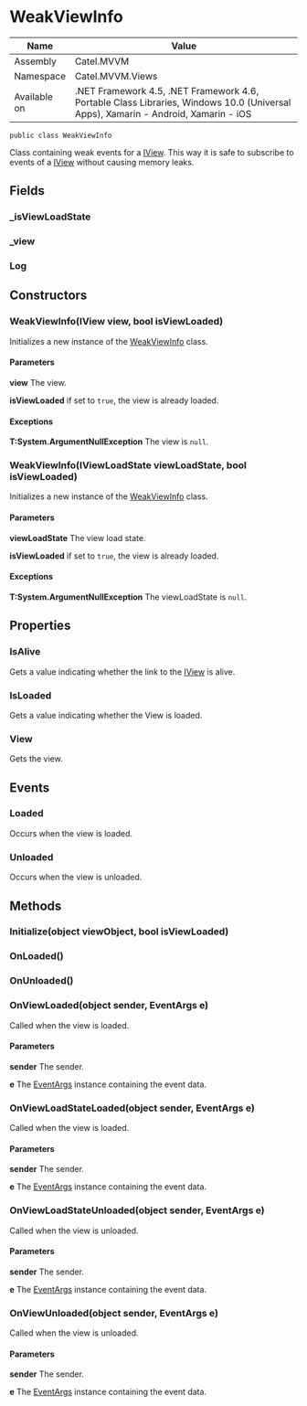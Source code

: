 

# WeakViewInfo

Name|Value
---|---
Assembly|Catel.MVVM
Namespace|Catel.MVVM.Views
Available on|.NET Framework 4.5, .NET Framework 4.6, Portable Class Libraries, Windows 10.0 (Universal Apps), Xamarin - Android, Xamarin - iOS

```
public class WeakViewInfo
```

Class containing weak events for a [IView](#). This way it is safe to subscribe
    to events of a [IView](#) without causing memory leaks.



## Fields

### _isViewLoadState

### _view

### Log

## Constructors

### WeakViewInfo(IView view, bool isViewLoaded)

Initializes a new instance of the [WeakViewInfo](#) class.

#### Parameters

**view**
The view.

**isViewLoaded**
if set to ```true```, the view is already loaded.

#### Exceptions

**T:System.ArgumentNullException**
The view is ```null```.



### WeakViewInfo(IViewLoadState viewLoadState, bool isViewLoaded)

Initializes a new instance of the [WeakViewInfo](#) class.

#### Parameters

**viewLoadState**
The view load state.

**isViewLoaded**
if set to ```true```, the view is already loaded.

#### Exceptions

**T:System.ArgumentNullException**
The viewLoadState is ```null```.



## Properties

### IsAlive

Gets a value indicating whether the link to the [IView](#) is alive.



### IsLoaded

Gets a value indicating whether the View is loaded.



### View

Gets the view.



## Events

### Loaded

Occurs when the view is loaded.



### Unloaded

Occurs when the view is unloaded.



## Methods

### Initialize(object viewObject, bool isViewLoaded)

### OnLoaded()

### OnUnloaded()

### OnViewLoaded(object sender, EventArgs e)

Called when the view is loaded.

#### Parameters

**sender**
The sender.

**e**
The [EventArgs](#) instance containing the event data.



### OnViewLoadStateLoaded(object sender, EventArgs e)

Called when the view is loaded.

#### Parameters

**sender**
The sender.

**e**
The [EventArgs](#) instance containing the event data.



### OnViewLoadStateUnloaded(object sender, EventArgs e)

Called when the view is unloaded.

#### Parameters

**sender**
The sender.

**e**
The [EventArgs](#) instance containing the event data.



### OnViewUnloaded(object sender, EventArgs e)

Called when the view is unloaded.

#### Parameters

**sender**
The sender.

**e**
The [EventArgs](#) instance containing the event data.



